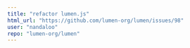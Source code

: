 ```yaml
---
title: "refactor lumen.js"
html_url: "https://github.com/lumen-org/lumen/issues/98"
user: "nandaloo"
repo: "lumen-org/lumen"
---
```


